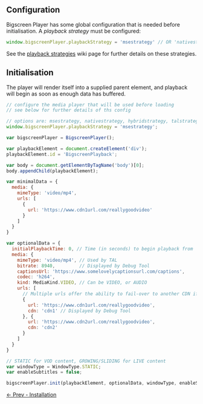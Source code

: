## Configuration

Bigscreen Player has some global configuration that is needed before initialisation. A *playback strategy* must be configured:

```javascript
window.bigscreenPlayer.playbackStrategy = 'msestrategy' // OR 'nativestrategy' OR 'hybridstrategy' OR 'talstrategy' (deprecated)
```

See the [playback strategies](design/playback-strategies.md) wiki page for further details on these strategies.


## Initialisation

The player will render itself into a supplied parent element, and playback will begin as soon as enough data has buffered.


```javascript
// configure the media player that will be used before loading
// see below for further details of ths config

// options are: msestrategy, nativestrategy, hybridstrategy, talstrategy (deprecated)
window.bigscreenPlayer.playbackStrategy = 'msestrategy';

var bigscreenPlayer = BigscreenPlayer();

var playbackElement = document.createElement('div');
playbackElement.id = 'BigscreenPlayback';

var body = document.getElementByTagName('body')[0];
body.appendChild(playbackElement);

var minimalData = {
  media: {
    mimeType: 'video/mp4',
    urls: [
      {
        url: 'https://www.cdn1url.com/reallygoodvideo'
      }
    ]
  }
}

var optionalData = {
  initialPlaybackTime: 0, // Time (in seconds) to begin playback from
  media: {
    mimeType: 'video/mp4', // Used by TAL
    bitrate: 8940,         // Displayed by Debug Tool
    captionsUrl: 'https://www.somelovelycaptionsurl.com/captions',
    codec: 'h264',
    kind: MediaKind.VIDEO, // Can be VIDEO, or AUDIO
    urls: [
      // Multiple urls offer the ability to fail-over to another CDN if required
      {
        url: 'https://www.cdn1url.com/reallygoodvideo',
        cdn: 'cdn1' // Displayed by Debug Tool
      }, {
        url: 'https://www.cdn2url.com/reallygoodvideo',
        cdn: 'cdn2'
      }
    ]
  }
}

// STATIC for VOD content, GROWING/SLIDING for LIVE content
var windowType = WindowType.STATIC;
var enableSubtitles = false;

bigscreenPlayer.init(playbackElement, optionalData, windowType, enableSubtitles);

```

[← Prev - Installation](tutorial-installation.html)